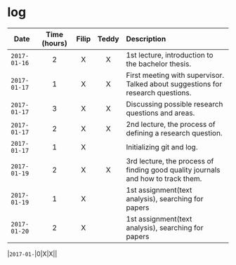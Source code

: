 # log

| Date | Time (hours) | Filip | Teddy | Description |
| ---- |:------------:|:-----:|:-----:|:----------- |
|`2017-01-16`|2|X|X|1st lecture, introduction to the bachelor thesis.|
|`2017-01-17`|1|X|X|First meeting with supervisor. Talked about suggestions for research questions.|
|`2017-01-17`|3|X|X|Discussing possible research questions and areas.|
|`2017-01-17`|2|X|X|2nd lecture, the process of defining a research question.|
|`2017-01-17`|1|X||Initializing git and log.|
|`2017-01-19`|2|X|X|3rd lecture, the process of finding good quality journals and how to track them.|
|`2017-01-19`|1|X||1st assignment(text analysis), searching for papers|
|`2017-01-20`|2|X||1st assignment(text analysis), searching for papers|

|`2017-01-`|0|X|X||
